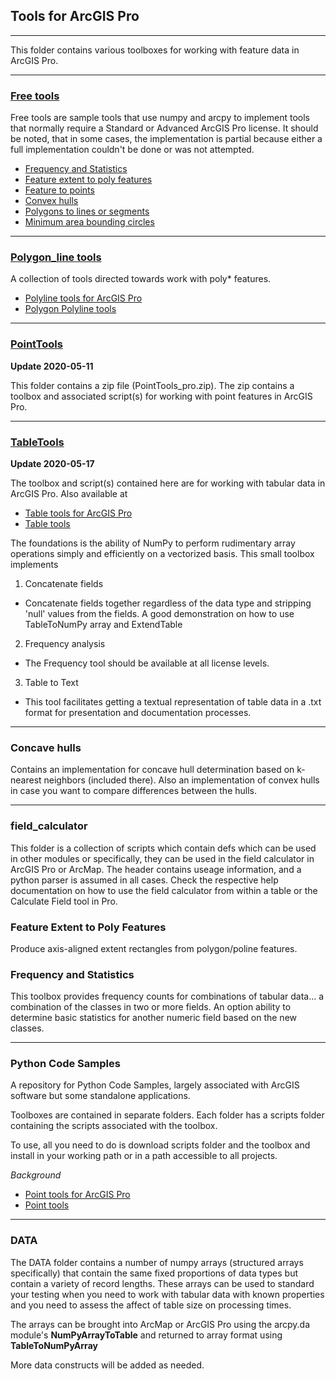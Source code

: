 
## Tools for ArcGIS Pro

----

This folder contains various toolboxes for working with feature data in ArcGIS Pro.

----

### [**Free tools**](/Free_Tools/README.md)

Free tools are sample tools that use numpy and arcpy to implement tools that normally require a Standard or Advanced ArcGIS Pro license.
It should be noted, that in some cases, the implementation is partial because either a full implementation couldn't be done or was not attempted.

 - [Frequency and Statistics](https://community.esri.com/t5/python-blog/free-advanced-tools-frequency-and-statistics/ba-p/902835)
 - [Feature extent to poly features](https://community.esri.com/t5/python-blog/free-advanced-tools-feature-extent-to-poly-features/ba-p/893420)
 - [Feature to points](https://community.esri.com/t5/python-blog/free-advanced-tools-feature-to-point/ba-p/893553)
 - [Convex hulls](https://community.esri.com/t5/python-blog/free-advanced-tools-convex-hulls/ba-p/893549)
 - [Polygons to lines or segments](https://community.esri.com/t5/python-blog/free-advanced-tools-polygons-to-lines-or-segments/ba-p/902811)
 - [Minimum area bounding circles](https://community.esri.com/t5/python-blog/free-advanced-tools-bounding-circles/ba-p/902820)

----
### [**Polygon_line tools**](/PolygonLineTools/README.md)

A collection of tools directed towards work with poly* features.

 - [Polyline tools for ArcGIS Pro](https://community.esri.com/t5/python-blog/polygon-polyline-tools-for-pro/ba-p/904067)
 - [Polygon Polyline tools](https://community.esri.com/t5/python-documents/free-tools-for-arcgis-pro-polygon-polyline-tools/ta-p/917751)

----
### [**PointTools**](/PointTools/README.md)

**Update 2020-05-11**

This folder contains a zip file (PointTools_pro.zip).  The zip contains a toolbox and associated script(s) for working with point features in ArcGIS Pro.

-------------------------
### [**TableTools**](/TableTools/README.md)

**Update 2020-05-17**

The toolbox and script(s) contained here are for working with tabular data in ArcGIS Pro.  Also available at

 - [Table tools for ArcGIS Pro](https://community.esri.com/t5/python-blog/table-tools-for-pro/ba-p/904042)
 - [Table tools](https://community.esri.com/t5/python-documents/free-tools-for-arcgis-pro-table-tools/ta-p/916415)

The foundations is the ability of NumPy to perform rudimentary array operations simply and efficiently on a vectorized basis. This small toolbox implements

1.  Concatenate fields

*  Concatenate fields together regardless of the data type and stripping 'null' values from the fields.  A good demonstration on how to use TableToNumPy array and ExtendTable 

2. Frequency analysis

* The Frequency tool should be available at all license levels.

3. Table to Text

* This tool facilitates getting a textual representation of table data in a .txt format for presentation and documentation processes.

----
### **Concave hulls**

Contains an implementation for concave hull determination based on k-nearest neighbors (included there). Also an implementation of convex hulls in case you want to compare differences between the hulls.

-------------------------
### **field_calculator**

This folder is a collection of scripts which contain defs which can be used in other modules or specifically, they can be used in the field calculator in ArcGIS Pro or ArcMap.  The header contains useage information, and a python parser is assumed in all cases.  Check the respective help documentation on how to use the field calculator from within a table or the Calculate Field tool in Pro.

### **Feature Extent to Poly Features**

Produce axis-aligned extent rectangles from polygon/poline features.

### **Frequency and Statistics**

This toolbox provides frequency counts for combinations of tabular data... a combination of the classes in two or more fields.
An option ability to determine basic statistics for another numeric field based on the new classes.

-------------------------
### **Python Code Samples**

A repository for Python Code Samples, largely associated with ArcGIS software but some standalone applications.

Toolboxes are contained in separate folders.  Each folder has a scripts folder containing the scripts associated with the toolbox.

To use, all you need to do is download scripts folder and the toolbox and install in your working path or in a path accessible to all projects.

*Background*

- [Point tools for ArcGIS Pro](https://community.esri.com/t5/python-blog/point-tools-for-pro/ba-p/904043)
- [Point tools](https://community.esri.com/t5/python-documents/free-tools-for-arcgis-pro-point-tools/ta-p/916006)

-------------------------
### **DATA**

The DATA folder contains a number of numpy arrays (structured arrays specifically) that contain the same fixed proportions of data types but contain a variety of record lengths.  These arrays can be used to standard your testing when you need to work with tabular data with known properties and you need to assess the affect of table size on processing times. 

The arrays can be brought into ArcMap or ArcGIS Pro using the arcpy.da module's **NumPyArrayToTable** and returned to array format using **TableToNumPyArray**

More data constructs will be added as needed.

